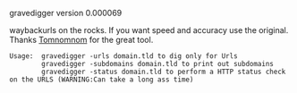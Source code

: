gravedigger version 0.000069

waybackurls on the rocks. 
If you want speed and accuracy use the original. Thanks [Tomnomnom](https://github.com/Tomnomnom) for the great tool.

```
Usage:  gravedigger -urls domain.tld to dig only for Urls
        gravedigger -subdomains domain.tld to print out subdomains
        gravedigger -status domain.tld to perform a HTTP status check on the URLS (WARNING:Can take a long ass time)

```
